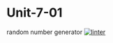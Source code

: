 # Unit-7-01
random number generator
[![linter](https://github.com/Colin-Kieu/Unit-7-01/workflows/linter/badge.svg)](https://github.com/marketplace/actions/super-linter)
